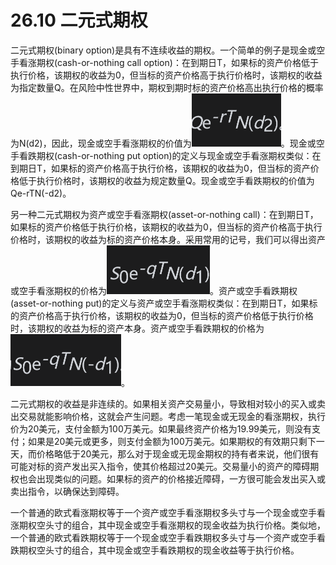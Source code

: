 # 26.10 二元式期权


二元式期权(binary option)是具有不连续收益的期权。一个简单的例子是现金或空手看涨期权(cash-or-nothing call option)：在到期日T，如果标的资产价格低于执行价格，该期权的收益为0，但当标的资产价格高于执行价格时，该期权的收益为指定数量Q。在风险中性世界中，期权到期时标的资产价格高出执行价格的概率为N(d2)，因此，现金或空手看涨期权的价值为![](images/2024-03-22-10-59-13.png)。现金或空手看跌期权(cash-or-nothing put option)的定义与现金或空手看涨期权类似：在到期日T，如果标的资产价格高于执行价格，该期权的收益为0，但当标的资产价格低于执行价格时，该期权的收益为规定数量Q。现金或空手看跌期权的价值为Qe-rTN(-d2)。

另一种二元式期权为资产或空手看涨期权(asset-or-nothing call)：在到期日T，如果标的资产价格低于执行价格，该期权的收益为0，但当标的资产价格高于执行价格时，该期权的收益为标的资产价格本身。采用常用的记号，我们可以得出资产或空手看涨期权的价格为![](images/2024-03-22-10-59-44.png)。资产或空手看跌期权(asset-or-nothing put)的定义与资产或空手看涨期权类似：在到期日T，如果标的资产价格高于执行价格，该期权的收益为0，但当标的资产价格低于执行价格时，该期权的收益为标的资产本身。资产或空手看跌期权的价格为![](images/2024-03-22-10-59-58.png)。


二元式期权的收益是非连续的。如果相关资产交易量小，导致相对较小的买入或卖出交易就能影响价格，这就会产生问题。考虑一笔现金或无现金的看涨期权，执行价为20美元，支付金额为100万美元。如果最终资产价格为19.99美元，则没有支付；如果是20美元或更多，则支付金额为100万美元。如果期权的有效期只剩下一天，而价格略低于20美元，那么对于现金或无现金期权的持有者来说，他们很有可能对标的资产发出买入指令，使其价格超过20美元。交易量小的资产的障碍期权也会出现类似的问题。如果标的资产的价格接近障碍，一方很可能会发出买入或卖出指令，以确保达到障碍。


一个普通的欧式看涨期权等于一个资产或空手看涨期权多头寸与一个现金或空手看涨期权空头寸的组合，其中现金或空手看涨期权的现金收益为执行价格。类似地，一个普通的欧式看跌期权等于一个现金或空手看跌期权多头寸与一个资产或空手看跌期权空头寸的组合，其中现金或空手看跌期权的现金收益等于执行价格。